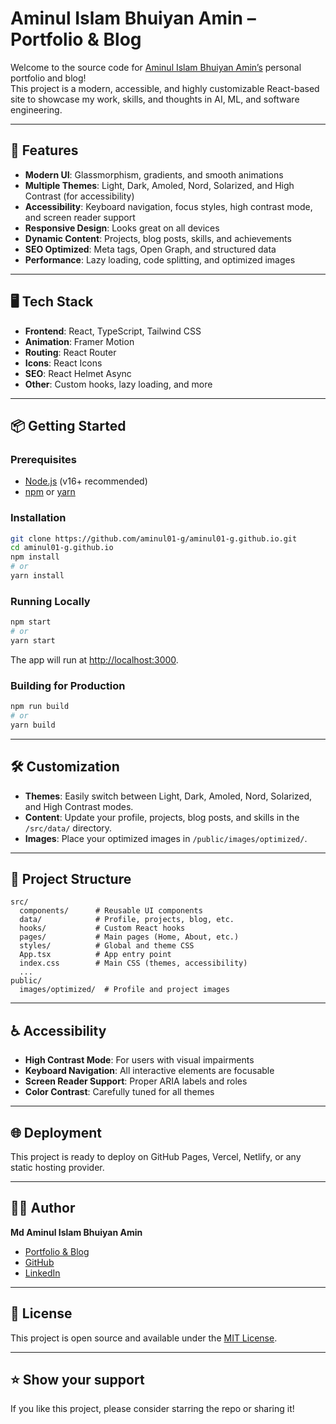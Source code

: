 # Aminul Islam Bhuiyan Amin – Portfolio & Blog

Welcome to the source code for [Aminul Islam Bhuiyan Amin’s](https://aminul01-g.github.io) personal portfolio and blog!  
This project is a modern, accessible, and highly customizable React-based site to showcase my work, skills, and thoughts in AI, ML, and software engineering.

---

## 🚀 Features

- **Modern UI**: Glassmorphism, gradients, and smooth animations
- **Multiple Themes**: Light, Dark, Amoled, Nord, Solarized, and High Contrast (for accessibility)
- **Accessibility**: Keyboard navigation, focus styles, high contrast mode, and screen reader support
- **Responsive Design**: Looks great on all devices
- **Dynamic Content**: Projects, blog posts, skills, and achievements
- **SEO Optimized**: Meta tags, Open Graph, and structured data
- **Performance**: Lazy loading, code splitting, and optimized images

---

## 🖥️ Tech Stack

- **Frontend**: React, TypeScript, Tailwind CSS
- **Animation**: Framer Motion
- **Routing**: React Router
- **Icons**: React Icons
- **SEO**: React Helmet Async
- **Other**: Custom hooks, lazy loading, and more

---

## 📦 Getting Started

### Prerequisites

- [Node.js](https://nodejs.org/) (v16+ recommended)
- [npm](https://www.npmjs.com/) or [yarn](https://yarnpkg.com/)

### Installation

```bash
git clone https://github.com/aminul01-g/aminul01-g.github.io.git
cd aminul01-g.github.io
npm install
# or
yarn install
```

### Running Locally

```bash
npm start
# or
yarn start
```
The app will run at [http://localhost:3000](http://localhost:3000).

### Building for Production

```bash
npm run build
# or
yarn build
```

---

## 🛠️ Customization

- **Themes**: Easily switch between Light, Dark, Amoled, Nord, Solarized, and High Contrast modes.
- **Content**: Update your profile, projects, blog posts, and skills in the `/src/data/` directory.
- **Images**: Place your optimized images in `/public/images/optimized/`.

---

## 📁 Project Structure

```
src/
  components/      # Reusable UI components
  data/            # Profile, projects, blog, etc.
  hooks/           # Custom React hooks
  pages/           # Main pages (Home, About, etc.)
  styles/          # Global and theme CSS
  App.tsx          # App entry point
  index.css        # Main CSS (themes, accessibility)
  ...
public/
  images/optimized/  # Profile and project images
```

---

## ♿ Accessibility

- **High Contrast Mode**: For users with visual impairments
- **Keyboard Navigation**: All interactive elements are focusable
- **Screen Reader Support**: Proper ARIA labels and roles
- **Color Contrast**: Carefully tuned for all themes

---

## 🌐 Deployment

This project is ready to deploy on GitHub Pages, Vercel, Netlify, or any static hosting provider.

---

## 🙋‍♂️ Author

**Md Aminul Islam Bhuiyan Amin**  
- [Portfolio & Blog](https://aminul01-g.github.io)
- [GitHub](https://github.com/aminul01-g)
- [LinkedIn](https://linkedin.com/in/aminulai)

---

## 📄 License

This project is open source and available under the [MIT License](LICENSE).

---

## ⭐️ Show your support

If you like this project, please consider starring the repo or sharing it!
